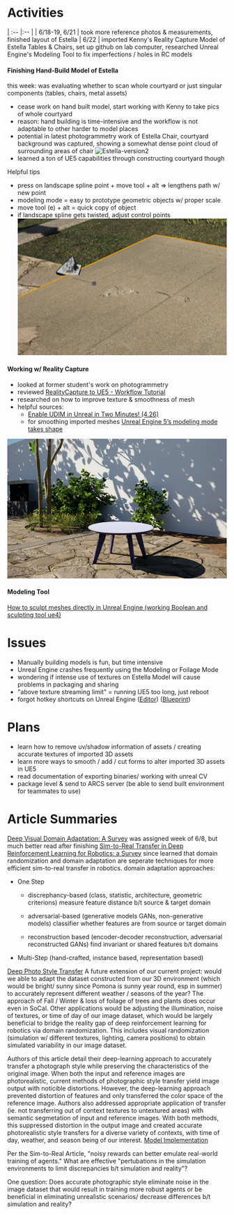 # Activities

| :--        |:--   |
| 6/18-19, 6/21 | took more reference photos & measurements, finished layout of Estella
| 6/22 |  imported Kenny's Reality Capture Model of Estella Tables & Chairs, set up github on lab computer, researched Unreal Engine's Modeling Tool to fix imperfections / holes in RC models

#### Finishing Hand-Build Model of Estella
this week: was evaluating whether to scan whole courtyard or just singular components (tables, chairs, metal assets)
+ cease work on hand built model, start working with Kenny to take pics of whole courtyard
+ reason: hand building is time-intensive and the workflow is not adaptable to other harder to model places
+ potential in latest photogrammetry work of Estella Chair, courtyard background was captured, showing a somewhat dense point cloud of surrounding areas of chair
![Estella-version2](estella-version2.png)
+ learned a ton of UE5 capabilities through constructing courtyard though

Helpful tips
+ press on landscape spline point + move tool + alt => lengthens path w/ new point
+ modeling mode = easy to prototype geometric objects w/ proper scale
+ move tool (e) + alt = quick copy of object
+ if landscape spline gets twisted, adjust control points
![twisted-pavement](fix-twisted-pavement.png)

#### Working w/ Reality Capture
+ looked at former student's work on photogrammetry
+ reviewed [RealityCapture to UE5 - Workflow Tutorial](https://youtu.be/WrCOhes1Zgg?t=2216) 
+ researched on how to improve texture & smoothness of mesh
+ helpful sources:
  + [Enable UDIM in Unreal in Two Minutes! (4.26)](https://www.youtube.com/watch?v=t-eG2TDU048)
  + for smoothing imported meshes [Unreal Engine 5’s modeling mode takes shape](https://www.unrealengine.com/en-US/tech-blog/unreal-engine-5-s-modeling-mode-takes-shape)

![Estella-table](estella-table.png)

#### Modeling Tool 
[How to sculpt meshes directly in Unreal Engine (working Boolean and sculpting tool ue4)](https://youtu.be/aBPQsfz-qwY)

# Issues
+ Manually building models is fun, but time intensive
+ Unreal Engine crashes frequently using the Modeling or Foilage Mode
+ wondering if intense use of textures on Estella Model will cause problems in packaging and sharing 
+ "above texture streaming limit" = running UE5 too long, just reboot
+ forgot hotkey shortcuts on Unreal Engine ([Editor](https://defkey.com/unreal-engine-5-shortcuts?orientation=landscape&filter=false&cellAlternateColor=%23d6ffef&showPageNumber=true&showPageNumber=false&pdf=True)) ([Blueprint](https://cdn2.unrealengine.com/blog/BlueprintCheatSheet-1989117414.pdf))

# Plans
+ learn how to remove uv/shadow information of assets / creating accurate textures of imported 3D assets
+ learn more ways to smooth / add / cut forms to alter imported 3D assets in UE5
+ read documentation of exporting binaries/ working with unreal CV
+ package level & send to ARCS server (be able to send built environment for teammates to use)

# Article Summaries
[Deep Visual Domain Adaptation: A Survey](https://arxiv.org/pdf/1802.03601.pdf) 
was assigned week of 6/8, but much better read after finishing [Sim-to-Real Transfer in Deep Reinforcement Learning for Robotics: a Survey](https://ieeexplore.ieee.org/abstract/document/9308468) since learned that domain randomization and domain adaptation are seperate techniques for more efficient sim-to-real transfer in robotics. 
domain adaptation approaches:
+ One Step
  + discrephancy-based (class, statistic, architecture, geometric criterions)
    measure feature distance b/t source & target domain
    
  + adversarial-based (generative models GANs, non-generative models)
    classifier whether features are from source or target domain
    
  + reconstruction based (encoder-decoder reconstruction, adversarial reconstructed GANs)
   find invariant or shared features b/t domains
  
+ Multi-Step (hand-crafted, instance based, representation based)

[Deep Photo Style Transfer](https://openaccess.thecvf.com/content_cvpr_2017/papers/Luan_Deep_Photo_Style_CVPR_2017_paper.pdf)
A future extension of our current project: would we able to adapt the dataset constructed from our 3D environment (which would be bright/ sunny since Pomona is sunny year round, esp in summer) to accurately represent different weather / seasons of the year? The approach of Fall / Winter & loss of foilage of trees and plants does occur even in SoCal. Other applications would be adjusting the illumination, noise of textures, or time of day of our image dataset, which would be largely beneficial to bridge the reality gap of deep reinforcement learning for robotics via domain randomization. This includes visual randomization (simulation w/ different textures, lighting, camera positions) to obtain simulated variability in our image dataset.

Authors of this article detail their deep-learning approach to accurately transfer a photograph style while preserving the characteristics of the original image.  When both the input and reference images are photorealistic, current methods of photographic style transfer yield image output with noticible distortions. However, the deep-learning approach prevented distortion of features and only transferred the color space of the reference image. Authors also addressed appropriate application of transfer (ie. not transferring out of context textures to untextured areas) with semantic segmetation of input and reference images. With both methods, this suppressed distortion in the output image and created accurate photorealistic style transfers for a diverse variety of contexts, with time of day, weather, and season being of our interest. [Model Implementation](https://github.com/luanfujun/deep-photo-styletransfer)

Per the Sim-to-Real Article, "noisy rewards can better emulate real-world training of agents." What are effective "pertubations in the simulation environments to limit discrepancies b/t simulation and reality"? 

One question: Does accurate photographic style eliminate noise in the image dataset that would result in training more robust agents or be beneficial in eliminating unrealistic scenarios/ decrease differences b/t simulation and reality?
